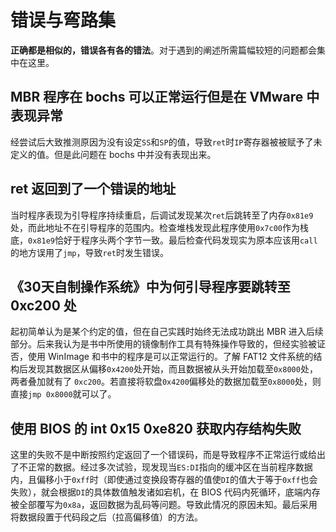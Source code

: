 <!---
cdate: 2020/08/21
mdate: 2020/08/21
--->

# 错误与弯路集

**正确都是相似的，错误各有各的错法**。对于遇到的阐述所需篇幅较短的问题都会集中在这里。

## MBR 程序在 bochs 可以正常运行但是在 VMware 中表现异常

经尝试后大致推测原因为没有设定`SS`和`SP`的值，导致`ret`时`IP`寄存器被被赋予了未定义的值。但是此问题在 bochs 中并没有表现出来。

## ret 返回到了一个错误的地址

当时程序表现为引导程序持续重启，后调试发现某次`ret`后跳转至了内存`0x81e9`处，而此地址不在引导程序的范围内。检查堆栈发现此程序使用`0x7c00`作为栈底，`0x81e9`恰好于程序头两个字节一致。最后检查代码发现实为原本应该用`call`的地方误用了`jmp`，导致`ret`时发生错误。

## 《30天自制操作系统》中为何引导程序要跳转至 0xc200 处

起初简单认为是某个约定的值，但在自己实践时始终无法成功跳出 MBR 进入后续部分。后来我认为是书中所使用的镜像制作工具有特殊操作导致的，但经实验被证否，使用 WinImage 和书中的程序是可以正常运行的。了解 FAT12 文件系统的结构后发现其数据区从偏移`0x4200`处开始，而且数据被从头开始加载至`0x8000`处，两者叠加就有了 `0xc200`。若直接将软盘`0x4200`偏移处的数据加载至`0x8000`处，则直接`jmp 0x8000`就可以了。

## 使用 BIOS 的 int 0x15 0xe820 获取内存结构失败

这里的失败不是中断按照约定返回了一个错误码，而是导致程序不正常运行或给出了不正常的数据。经过多次试验，现发现当`ES:DI`指向的缓冲区在当前程序数据内，且偏移小于`0xff`时（即使通过变换段寄存器的值使`DI`的值大于等于`0xff`也会失败），就会根据`DI`的具体数值触发诸如宕机，在 BIOS 代码内死循环，底端内存被全部覆写为`0x8a`，返回数据为乱码等问题。导致此情况的原因未知。最后采用将数据段置于代码段之后（拉高偏移值）的方法。
